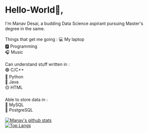 # Hello-World👋, 
I'm Manav Desai, 
a budding Data Science aspirant pursuing Master's degree in the same.
<br/><br/>
Things that get me going :
💻 My laptop <br/>
🅿 Programming <br/>
🎧 Music <br/>
<br/>
Can understand stuff written in :<br/>
🟢 C/C++ <br/>
🔵 Python <br/>
🔴 Java <br/>
🟡 HTML <br/>
<br/>
Able to store data in :<br/>
🦈 MySQL <br/>
🐘 PostgreSQL <br/>
<br/>
[![Manav's github stats](https://github-readme-stats.vercel.app/api?username=ManavD522&count_private=true&show_icons=true&theme=radical&hide_rank=false)](https://github.com/anuraghazra/github-readme-stats)
<br/>
[![Top Langs](https://github-readme-stats.vercel.app/api/top-langs/?username=ManavD522)](https://github.com/anuraghazra/github-readme-stats)
